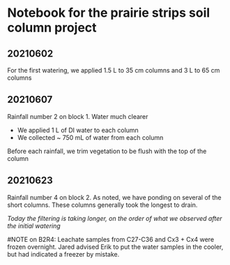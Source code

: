 # Notebook for the prairie strips soil column project

## 20210602

For the first watering, we applied 1.5 L to 35 cm columns and 3 L to 65 cm columns

## 20210607

Rainfall number 2 on block 1. Water much clearer

* We applied 1 L of DI water to each column
* We collected ~ 750 mL of water from each column

Before each rainfall, we trim vegetation to be flush with the top of the column

## 20210623

Rainfall number 4 on block 2. As noted, we have ponding on several of the short columns. These columns generally took the longest to drain. 

*Today the filtering is taking longer, on the order of what we observed after the initial watering*

#NOTE on B2R4: Leachate samples from C27-C36 and Cx3 + Cx4 were frozen overnight. Jared advised Erik to put the water samples in the cooler, but had indicated a freezer by mistake. 
